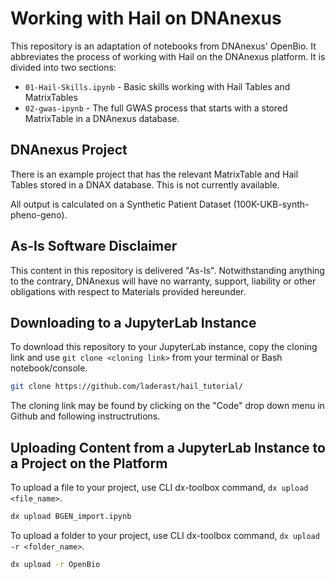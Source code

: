 # Working with Hail on DNAnexus

This repository is an adaptation of notebooks from DNAnexus' OpenBio. It abbreviates the process of working with Hail on the DNAnexus platform. It is divided into two sections:

- `01-Hail-Skills.ipynb` - Basic skills working with Hail Tables and MatrixTables
- `02-gwas-ipynb` - The full GWAS process that starts with a stored MatrixTable in a DNAnexus database.

## DNAnexus Project

There is an example project that has the relevant MatrixTable and Hail Tables stored in a DNAX database. This is not currently available. 

All output is calculated on a Synthetic Patient Dataset (100K-UKB-synth-pheno-geno).

## As-Is Software Disclaimer

This content in this repository is delivered "As-Is". Notwithstanding anything to the contrary, DNAnexus will have no warranty, support, liability or other obligations with respect to Materials provided hereunder.

## Downloading to a JupyterLab Instance

To download this repository to your JupyterLab instance, copy the cloning link and use `git clone <cloning link>` from your terminal or Bash notebook/console.
```bash
git clone https://github.com/laderast/hail_tutorial/
```
The cloning link may be found by clicking on the "Code" drop down menu in Github and following instructrutions.

## Uploading Content from a JupyterLab Instance to a Project on the Platform

To upload a file to your project, use CLI dx-toolbox command, `dx upload <file_name>`.
```bash
dx upload BGEN_import.ipynb
```

To upload a folder to your project, use CLI dx-toolbox command, `dx upload -r <folder_name>`.
```bash
dx upload -r OpenBio
```
